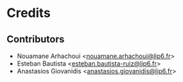 # Credits

## Contributors

* Nouamane Arhachoui <[nouamane.arhachoui@lip6.fr](mailto:nouamane.arhachoui@lip6.fr)>
* Esteban Bautista <[esteban.bautista-ruiz@lip6.fr](mailto:esteban.bautista-ruiz@lip6.fr)>
* Anastasios Giovanidis <[anastasios.giovanidis@lip6.fr](mailto:anastasios.giovanidis@lip6.fr)>
